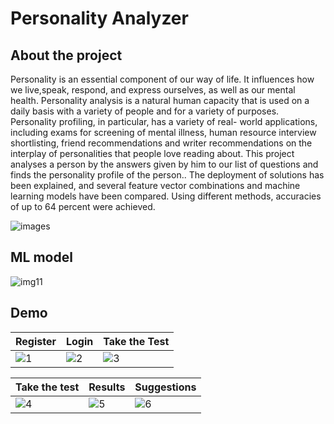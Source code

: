 # Personality Analyzer

## About the project

Personality is an essential component of our way of life. It influences how we live,speak, respond, and express ourselves, as well as our mental health. Personality analysis is a natural human capacity that is used on a daily basis with a variety of people and for a variety of purposes. Personality profiling, in particular, has a variety of real- world applications, including exams for screening of mental illness, human resource interview shortlisting, friend recommendations and writer recommendations on the interplay of personalities that people love reading about. This project analyses a person by the answers given by him to our list of questions and finds the personality profile of the person.. The deployment of solutions has been explained, and several feature vector combinations and machine learning models have been compared. Using different methods, accuracies of up to 64 percent were achieved.

![images](https://user-images.githubusercontent.com/74586135/162559915-a9e4ff88-6516-4d9c-afae-eefbcbee8653.jpg)

## ML model
![img11](https://user-images.githubusercontent.com/74586135/162560051-590f9a3b-ce08-4cbf-963d-b629e55d226f.png)

## Demo

| Register  | Login | Take the Test |
| ------------- | ------------- | ------------- |
| ![1](https://user-images.githubusercontent.com/74586135/162560153-d2fb8129-20e8-43c5-9c96-066005b4104e.jpg)| ![2](https://user-images.githubusercontent.com/74586135/162560152-bda0e94d-1def-46d7-92ef-2c879727b1b6.png)  | ![3](https://user-images.githubusercontent.com/74586135/162560150-9c63cf0d-25ed-46f5-bff3-6edf004ea1ef.png)|



| Take the test  | Results | Suggestions |
| ------------- | ------------- | ------------- |
|![4](https://user-images.githubusercontent.com/74586135/162560149-9fb0fbcd-6aea-4881-9f7b-ba5a3307d718.png)| ![5](https://user-images.githubusercontent.com/74586135/162560588-23a25ceb-e1f5-490c-a0c4-b126c7ae41c9.jpg)|  ![6](https://user-images.githubusercontent.com/74586135/162560596-3c345682-9200-47b9-b381-cc55ea086490.jpg)|







